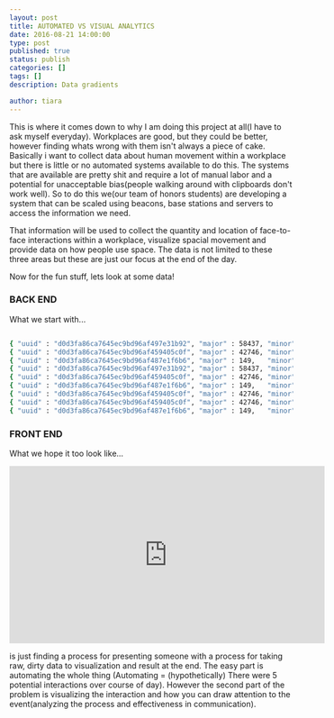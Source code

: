 ```yaml
---
layout: post
title: AUTOMATED VS VISUAL ANALYTICS
date: 2016-08-21 14:00:00
type: post
published: true
status: publish
categories: []
tags: []
description: Data gradients

author: tiara
---
```


This is where it comes down to why I am doing this project at all(I have to ask myself everyday). Workplaces are good, but they could be better, however finding whats wrong with them isn't always a piece of cake. Basically i want to collect data about human movement within a workplace but there is little or no automated systems available to do this. The systems that are available are pretty shit and require a lot of manual labor and a potential for unacceptable bias(people walking around with clipboards don't work well). So to do this we(our team of honors students) are developing a system that can be scaled using beacons, base stations and servers to access the information we need. 

That information will be used to collect the quantity and location of face-to-face interactions within a workplace, visualize spacial movement and provide data on how people use space. The data is not limited to these three areas but these are just our focus at the end of the day. 

Now for the fun stuff, lets look at some data!

### BACK END

What we start with...

~~~ bash 

{ "uuid" : "d0d3fa86ca7645ec9bd96af497e31b92", "major" : 58437, "minor" : 57905, "rssi" : -88, "agentId" : "RPI002", "time" : 1467101011808 },
{ "uuid" : "d0d3fa86ca7645ec9bd96af459405c0f", "major" : 42746, "minor" : 49413, "rssi" : -61, "agentId" : "RPI002", "time" : 1467101012758 },
{ "uuid" : "d0d3fa86ca7645ec9bd96af487e1f6b6", "major" : 149,   "minor" : 25502, "rssi" : -78, "agentId" : "RPI004", "time" : 1467101657316 },
{ "uuid" : "d0d3fa86ca7645ec9bd96af497e31b92", "major" : 58437, "minor" : 57905, "rssi" : -84, "agentId" : "RPI002", "time" : 1467101915059 },
{ "uuid" : "d0d3fa86ca7645ec9bd96af459405c0f", "major" : 42746, "minor" : 49413, "rssi" : -56, "agentId" : "RPI002", "time" : 1467101922934 },
{ "uuid" : "d0d3fa86ca7645ec9bd96af487e1f6b6", "major" : 149,   "minor" : 25502, "rssi" : -68, "agentId" : "RPI002", "time" : 1467102157526 },
{ "uuid" : "d0d3fa86ca7645ec9bd96af459405c0f", "major" : 42746, "minor" : 49413, "rssi" : -75, "agentId" : "RPI002", "time" : 1467102163137 },
{ "uuid" : "d0d3fa86ca7645ec9bd96af459405c0f", "major" : 42746, "minor" : 49413, "rssi" : -61, "agentId" : "RPI002", "time" : 1467102173493 },
{ "uuid" : "d0d3fa86ca7645ec9bd96af487e1f6b6", "major" : 149,   "minor" : 25502, "rssi" : -69, "agentId" : "RPI002", "time" : 1467102178023 },

~~~ 

### FRONT END 

What we hope it too look like...

<iframe width="560" height="315" src="https://www.youtube.com/embed/8arjqQBc22A" frameborder="0" allowfullscreen></iframe> 

is just finding a process for presenting someone with a process for taking raw, dirty data to visualization and result at the end. The easy part is automating the whole thing (Automating = (hypothetically) There were 5 potential interactions over course of day). However the second part of the problem is visualizing the interaction and how you can draw attention to the event(analyzing the process and effectiveness in communication). 

